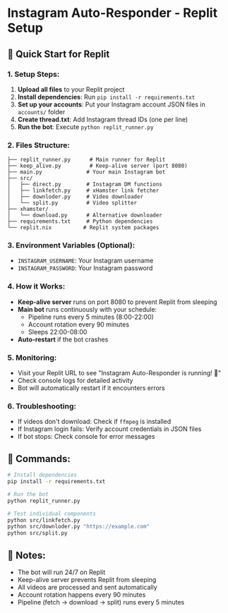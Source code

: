 # Instagram Auto-Responder - Replit Setup

## 🚀 Quick Start for Replit

### 1. Setup Steps:
1. **Upload all files** to your Replit project
2. **Install dependencies**: Run `pip install -r requirements.txt`
3. **Set up your accounts**: Put your Instagram account JSON files in `accounts/` folder
4. **Create thread.txt**: Add Instagram thread IDs (one per line)
5. **Run the bot**: Execute `python replit_runner.py`

### 2. Files Structure:
```
├── replit_runner.py      # Main runner for Replit
├── keep_alive.py         # Keep-alive server (port 8080)
├── main.py              # Your main Instagram bot
├── src/
│   ├── direct.py        # Instagram DM functions
│   ├── linkfetch.py     # xHamster link fetcher
│   ├── downloder.py     # Video downloader
│   └── split.py         # Video splitter
├── xhamster/
│   └── download.py      # Alternative downloader
├── requirements.txt     # Python dependencies
└── replit.nix          # Replit system packages
```

### 3. Environment Variables (Optional):
- `INSTAGRAM_USERNAME`: Your Instagram username
- `INSTAGRAM_PASSWORD`: Your Instagram password

### 4. How it Works:
- **Keep-alive server** runs on port 8080 to prevent Replit from sleeping
- **Main bot** runs continuously with your schedule:
  - Pipeline runs every 5 minutes (8:00-22:00)
  - Account rotation every 90 minutes
  - Sleeps 22:00-08:00
- **Auto-restart** if the bot crashes

### 5. Monitoring:
- Visit your Replit URL to see "Instagram Auto-Responder is running! 🚀"
- Check console logs for detailed activity
- Bot will automatically restart if it encounters errors

### 6. Troubleshooting:
- If videos don't download: Check if `ffmpeg` is installed
- If Instagram login fails: Verify account credentials in JSON files
- If bot stops: Check console for error messages

## 🔧 Commands:
```bash
# Install dependencies
pip install -r requirements.txt

# Run the bot
python replit_runner.py

# Test individual components
python src/linkfetch.py
python src/downloder.py "https://example.com"
python src/split.py
```

## 📝 Notes:
- The bot will run 24/7 on Replit
- Keep-alive server prevents Replit from sleeping
- All videos are processed and sent automatically
- Account rotation happens every 90 minutes
- Pipeline (fetch → download → split) runs every 5 minutes
